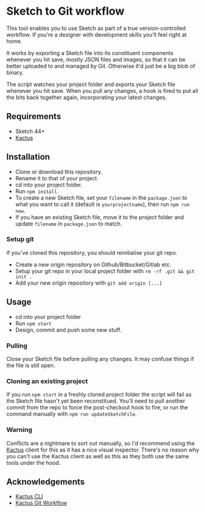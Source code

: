 # Sketch to Git workflow

This tool enables you to use Sketch as part of a true version-controlled workflow. If you’re a designer with development skills you’ll feel right at home.

It works by exporting a Sketch file into its constituent components whenever you hit save, mostly JSON files and images, so that it can be better uploaded to and managed by Git. Otherwise it'd just be a big blob of binary.

The script watches your project folder and exports your Sketch file whenever you hit save. When you pull any changes, a hook is fired to put all the bits back together again, incorporating your latest changes.

## Requirements

* Sketch 44+
* [Kactus](https://kactus.io)

## Installation

* Clone or download this repository.
* Rename it to that of your project.
* cd into your project folder.
* Run `npm install`.
* To create a new Sketch file, set your `filename` in the `package.json` to what you want to call it (default is `yourprojectname`), then run `npm run new`.
* If you have an existing Sketch file, move it to the project folder and update `filename` in `package.json` to match.

### Setup git

If you've cloned this repository, you should reinitialise your git repo.

* Create a new origin repository on Github/Bitbucket/Gitlab etc.
* Setup your git repo in your local project folder with `rm -rf .git && git init .`
* Add your new origin repository with `git add origin [...]`

## Usage

* cd into your project folder
* Run `npm start`
* Design, commit and push some new stuff.

### Pulling

Close your Sketch file before pulling any changes. It may confuse things if the file is still open.

### Cloning an existing project

If you run `npm start` in a freshly cloned project folder the script will fail as the Sketch file hasn't yet been reconstitued. You'll need to pull another commit from the repo to force the post-checkout hook to fire, or run the command manually with `npm run updateSketchFile`.

### Warning

Conflicts are a nightmare to sort out manually, so I'd recommend using the [Kactus](https://kactus.io) client for this as it has a nice visual inspector. There's no reason why you can't use the Kactus client as well as this as they both use the same tools under the hood.

## Acknowledgements

* [Kactus CLI](https://github.com/kactus-io/kactus-cli)
* [Kactus Git Workflow](https://github.com/thinkbright/kactus-git-workflow)
